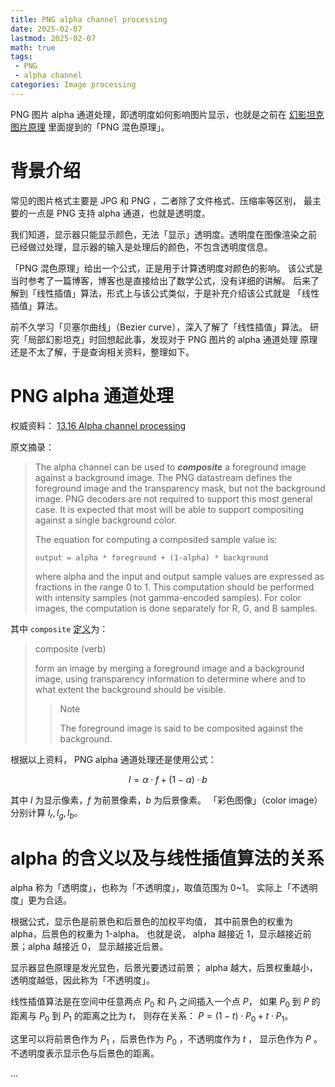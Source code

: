 ```yaml
---
title: PNG alpha channel processing
date: 2025-02-07
lastmod: 2025-02-07
math: true
tags:
 - PNG
 - alpha channel
categories: Image processing
---
```


PNG 图片 alpha 通道处理，即透明度如何影响图片显示，也就是之前在
[幻影坦克图片原理](./mirage-tank/index.md)
里面提到的「PNG 混色原理」。

<!--more-->

# 背景介绍

常见的图片格式主要是 JPG 和 PNG ，二者除了文件格式、压缩率等区别，
最主要的一点是 PNG 支持 alpha 通道，也就是透明度。

我们知道，显示器只能显示颜色，无法「显示」透明度。透明度在图像渲染之前
已经做过处理，显示器的输入是处理后的颜色，不包含透明度信息。

「PNG 混色原理」给出一个公式，正是用于计算透明度对颜色的影响。
该公式是当时参考了一篇博客，博客也是直接给出了数学公式，没有详细的讲解。
后来了解到「线性插值」算法，形式上与该公式类似，于是补充介绍该公式就是
「线性插值」算法。

前不久学习「贝塞尔曲线」（Bezier curve），深入了解了「线性插值」算法。
研究「局部幻影坦克」时回想起此事，发现对于 PNG 图片的 alpha 通道处理
原理还是不太了解，于是查询相关资料，整理如下。

# PNG alpha 通道处理

权威资料：
[13.16 Alpha channel processing](https://www.w3.org/TR/png-3/#13Alpha-channel-processing)

原文摘录：

> The alpha channel can be used to ***composite*** a foreground image against a background image. The PNG datastream defines the foreground image and the transparency mask, but not the background image. PNG decoders are not required to support this most general case. It is expected that most will be able to support compositing against a single background color.
>
> The equation for computing a composited sample value is:
>
> ```
> output = alpha * foreground + (1-alpha) * background
> ```
> where alpha and the input and output sample values are expressed as fractions in the range 0 to 1. This computation should be performed with intensity samples (not gamma-encoded samples). For color images, the computation is done separately for R, G, and B samples.

其中 `composite` [定义](https://www.w3.org/TR/png-3/#dfn-composited)为：

> composite (verb)
>
> form an image by merging a foreground image and a background image, using transparency information to determine where and to what extent the background should be visible.
>
> > Note
> >
> > The foreground image is said to be composited against the background.

根据以上资料， PNG alpha 通道处理还是使用公式：

$$
l = \alpha \cdot f + (1-\alpha) \cdot b
$$

其中 $l$ 为显示像素，$f$ 为前景像素，$b$ 为后景像素。
「彩色图像」（color image）分别计算 $l_r, l_g, l_b$。

# alpha 的含义以及与线性插值算法的关系

alpha 称为「透明度」，也称为「不透明度」，取值范围为 0~1。
实际上「不透明度」更为合适。

根据公式，显示色是前景色和后景色的加权平均值，
其中前景色的权重为 alpha，后景色的权重为 1-alpha。
也就是说， alpha 越接近 1，显示越接近前景；alpha 越接近 0，
显示越接近后景。

显示器显色原理是发光显色，后景光要透过前景；
alpha 越大，后景权重越小，透明度越低，因此称为「不透明度」。

线性插值算法是在空间中任意两点 $P_0$ 和 $P_1$ 之间插入一个点 $P$，
如果 $P_0$ 到 $P$ 的距离与 $P_0$ 到 $P_1$ 的距离之比为 $t$，
则存在关系： $P = (1-t) \cdot P_0 + t \cdot P_1$。

这里可以将前景色作为 $P_1$ ，后景色作为 $P_0$ ，不透明度作为 $t$ ，
显示色作为 $P$ 。不透明度表示显示色与后景色的距离。

...
